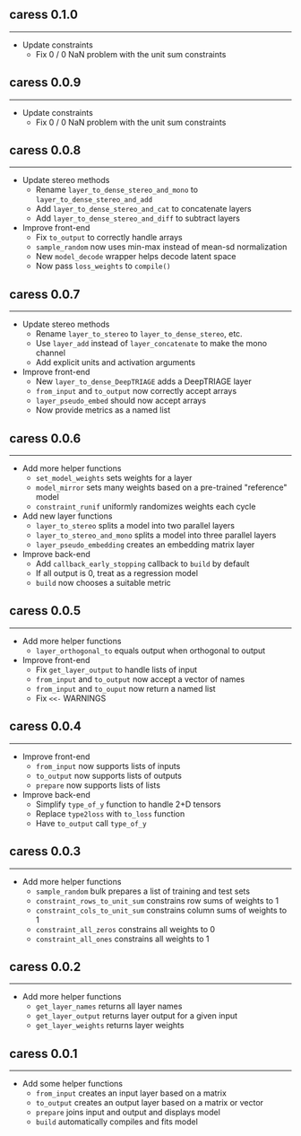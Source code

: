## caress 0.1.0
---------------------
* Update constraints
    * Fix 0 / 0 NaN problem with the unit sum constraints

## caress 0.0.9
---------------------
* Update constraints
    * Fix 0 / 0 NaN problem with the unit sum constraints

## caress 0.0.8
---------------------
* Update stereo methods
    * Rename `layer_to_dense_stereo_and_mono` to `layer_to_dense_stereo_and_add`
    * Add `layer_to_dense_stereo_and_cat` to concatenate layers
    * Add `layer_to_dense_stereo_and_diff` to subtract layers
* Improve front-end
    * Fix `to_output` to correctly handle arrays
    * `sample_random` now uses min-max instead of mean-sd normalization
    * New `model_decode` wrapper helps decode latent space
    * Now pass `loss_weights` to `compile()`

## caress 0.0.7
---------------------
* Update stereo methods
    * Rename `layer_to_stereo` to `layer_to_dense_stereo`, etc.
    * Use `layer_add` instead of `layer_concatenate` to make the mono channel
    * Add explicit units and activation arguments
* Improve front-end
    * New `layer_to_dense_DeepTRIAGE` adds a DeepTRIAGE layer
    * `from_input` and `to_output` now correctly accept arrays
    * `layer_pseudo_embed` should now accept arrays
    * Now provide metrics as a named list

## caress 0.0.6
---------------------
* Add more helper functions
    * `set_model_weights` sets weights for a layer
    * `model_mirror` sets many weights based on a pre-trained "reference" model
    * `constraint_runif` uniformly randomizes weights each cycle
* Add new layer functions
    * `layer_to_stereo` splits a model into two parallel layers
    * `layer_to_stereo_and_mono` splits a model into three parallel layers
    * `layer_pseudo_embedding` creates an embedding matrix layer
* Improve back-end
    * Add `callback_early_stopping` callback to `build` by default
    * If all output is 0, treat as a regression model
    * `build` now chooses a suitable metric

## caress 0.0.5
---------------------
* Add more helper functions
    * `layer_orthogonal_to` equals output when orthogonal to output
* Improve front-end
    * Fix `get_layer_output` to handle lists of input
    * `from_input` and `to_output` now accept a vector of names
    * `from_input` and `to_ouput` now return a named list
    * Fix `<<-` WARNINGS

## caress 0.0.4
---------------------
* Improve front-end
    * `from_input` now supports lists of inputs
    * `to_output` now supports lists of outputs
    * `prepare` now supports lists of lists
* Improve back-end
    * Simplify `type_of_y` function to handle 2+D tensors
    * Replace `type2loss` with `to_loss` function
    * Have `to_output` call `type_of_y`

## caress 0.0.3
---------------------
* Add more helper functions
    * `sample_random` bulk prepares a list of training and test sets
    * `constraint_rows_to_unit_sum` constrains row sums of weights to 1
    * `constraint_cols_to_unit_sum` constrains column sums of weights to 1
    * `constraint_all_zeros` constrains all weights to 0
    * `constraint_all_ones` constrains all weights to 1

## caress 0.0.2
---------------------
* Add more helper functions
    * `get_layer_names` returns all layer names
    * `get_layer_output` returns layer output for a given input
    * `get_layer_weights` returns layer weights

## caress 0.0.1
---------------------
* Add some helper functions
    * `from_input` creates an input layer based on a matrix
    * `to_output` creates an output layer based on a matrix or vector
    * `prepare` joins input and output and displays model
    * `build` automatically compiles and fits model
